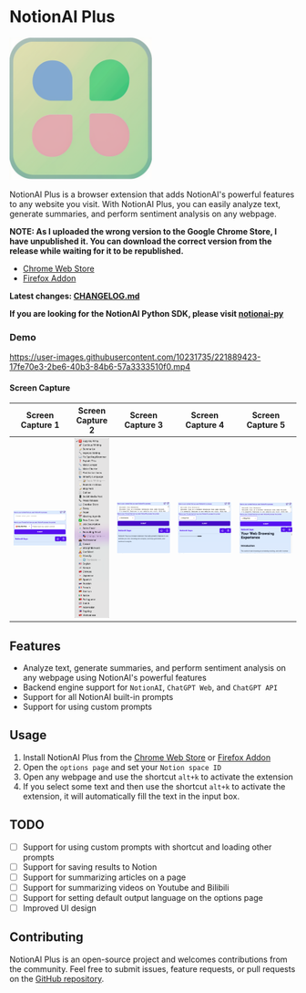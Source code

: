 
# NotionAI Plus

<img src="./assets/icon.png" width="250">

NotionAI Plus is a browser extension that adds NotionAI's powerful features to any website you visit. With NotionAI Plus, you can easily analyze text, generate summaries, and perform sentiment analysis on any webpage.

**NOTE: As I uploaded the wrong version to the Google Chrome Store, I have unpublished it. You can download the correct version from the release while waiting for it to be republished.**

- [Chrome Web Store](https://chrome.google.com/webstore/detail/notionai-plus/ilgkcoockdhdpkikaakkjacblhpmdmeo)
- [Firefox Addon](https://addons.mozilla.org/en-US/firefox/addon/notionai-plus/)

**Latest changes: [CHANGELOG.md](./CHANGELOG.md)**

**If you are looking for the NotionAI Python SDK, please visit [notionai-py](https://github.com/Vaayne/notionai-py)**

### Demo

https://user-images.githubusercontent.com/10231735/221889423-17fe70e3-2be6-40b3-84b6-57a3333510f0.mp4

#### Screen Capture

|            Screen Capture 1            |            Screen Capture 2            |            Screen Capture 3            |            Screen Capture 4            |            Screen Capture 5            |
| :------------------------------------: | :------------------------------------: | :------------------------------------: | :------------------------------------: | :------------------------------------: |
| ![](./docs/images/notionai-plus-1.png) | ![](./docs/images/notionai-plus-2.png) | ![](./docs/images/notionai-plus-3.png) | ![](./docs/images/notionai-plus-4.png) | ![](./docs/images/notionai-plus-5.png) |

## Features

- Analyze text, generate summaries, and perform sentiment analysis on any webpage using NotionAI's powerful features
- Backend engine support for `NotionAI`, `ChatGPT Web`, and `ChatGPT API`
- Support for all NotionAI built-in prompts
- Support for using custom prompts

## Usage

1. Install NotionAI Plus from the [Chrome Web Store](https://chrome.google.com/webstore/detail/notionai-plus/ilgkcoockdhdpkikaakkjacblhpmdmeo) or [Firefox Addon](https://addons.mozilla.org/en-US/firefox/addon/notionai-plus/)
2. Open the `options page` and set your `Notion space ID`
3. Open any webpage and use the shortcut `alt+k` to activate the extension
4. If you select some text and then use the shortcut `alt+k` to activate the extension, it will automatically fill the text in the input box.

## TODO

- [ ] Support for using custom prompts with shortcut and loading other prompts
- [ ] Support for saving results to Notion
- [ ] Support for summarizing articles on a page
- [ ] Support for summarizing videos on Youtube and Bilibili
- [ ] Support for setting default output language on the options page
- [ ] Improved UI design

## Contributing

NotionAI Plus is an open-source project and welcomes contributions from the community. Feel free to submit issues, feature requests, or pull requests on the [GitHub repository](https://github.com/Vaayne/NotionAI-Plus).
